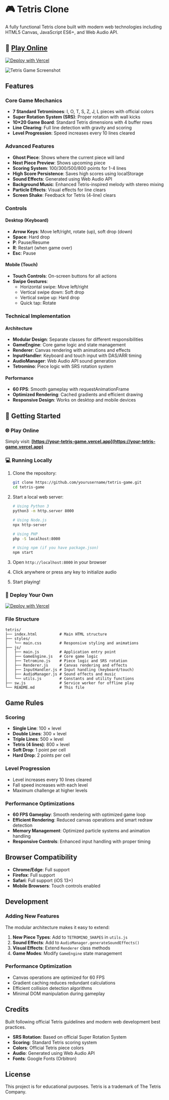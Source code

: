# 🎮 Tetris Clone

A fully functional Tetris clone built with modern web technologies including HTML5 Canvas, JavaScript ES6+, and Web Audio API.

## 🚀 [Play Online](https://your-tetris-game.vercel.app)

[![Deploy with Vercel](https://vercel.com/button)](https://vercel.com/new/clone?repository-url=https://github.com/yourusername/tetris-game)

![Tetris Game Screenshot](https://via.placeholder.com/800x400/000000/00FFFF?text=Tetris+Game+Screenshot)

## Features

### Core Game Mechanics
- **7 Standard Tetrominoes**: I, O, T, S, Z, J, L pieces with official colors
- **Super Rotation System (SRS)**: Proper rotation with wall kicks
- **10×20 Game Board**: Standard Tetris dimensions with 4 buffer rows
- **Line Clearing**: Full line detection with gravity and scoring
- **Level Progression**: Speed increases every 10 lines cleared

### Advanced Features
- **Ghost Piece**: Shows where the current piece will land
- **Next Piece Preview**: Shows upcoming piece
- **Scoring System**: 100/300/500/800 points for 1-4 lines
- **High Score Persistence**: Saves high scores using localStorage
- **Sound Effects**: Generated using Web Audio API
- **Background Music**: Enhanced Tetris-inspired melody with stereo mixing
- **Particle Effects**: Visual effects for line clears
- **Screen Shake**: Feedback for Tetris (4-line) clears

### Controls

#### Desktop (Keyboard)
- **Arrow Keys**: Move left/right, rotate (up), soft drop (down)
- **Space**: Hard drop
- **P**: Pause/Resume
- **R**: Restart (when game over)
- **Esc**: Pause

#### Mobile (Touch)
- **Touch Controls**: On-screen buttons for all actions
- **Swipe Gestures**: 
  - Horizontal swipe: Move left/right
  - Vertical swipe down: Soft drop
  - Vertical swipe up: Hard drop
  - Quick tap: Rotate

### Technical Implementation

#### Architecture
- **Modular Design**: Separate classes for different responsibilities
- **GameEngine**: Core game logic and state management
- **Renderer**: Canvas rendering with animations and effects
- **InputHandler**: Keyboard and touch input with DAS/ARR timing
- **AudioManager**: Web Audio API sound generation
- **Tetromino**: Piece logic with SRS rotation system

#### Performance
- **60 FPS**: Smooth gameplay with requestAnimationFrame
- **Optimized Rendering**: Cached gradients and efficient drawing
- **Responsive Design**: Works on desktop and mobile devices

## 🎯 Getting Started

### 🌐 Play Online
Simply visit: **[https://your-tetris-game.vercel.app](https://your-tetris-game.vercel.app)**

### 💻 Running Locally
1. Clone the repository:
   ```bash
   git clone https://github.com/yourusername/tetris-game.git
   cd tetris-game
   ```

2. Start a local web server:
   ```bash
   # Using Python 3
   python3 -m http.server 8000

   # Using Node.js
   npx http-server

   # Using PHP
   php -S localhost:8000

   # Using npm (if you have package.json)
   npm start
   ```

3. Open `http://localhost:8000` in your browser
4. Click anywhere or press any key to initialize audio
5. Start playing!

### 🚀 Deploy Your Own
[![Deploy with Vercel](https://vercel.com/button)](https://vercel.com/new/clone?repository-url=https://github.com/yourusername/tetris-game)

### File Structure
```
tetris/
├── index.html          # Main HTML structure
├── styles/
│   └── main.css        # Responsive styling and animations
├── js/
│   ├── main.js         # Application entry point
│   ├── GameEngine.js   # Core game logic
│   ├── Tetromino.js    # Piece logic and SRS rotation
│   ├── Renderer.js     # Canvas rendering and effects
│   ├── InputHandler.js # Input handling (keyboard/touch)
│   ├── AudioManager.js # Sound effects and music
│   └── utils.js        # Constants and utility functions
├── sw.js               # Service worker for offline play
└── README.md           # This file
```

## Game Rules

### Scoring
- **Single Line**: 100 × level
- **Double Lines**: 300 × level  
- **Triple Lines**: 500 × level
- **Tetris (4 lines)**: 800 × level
- **Soft Drop**: 1 point per cell
- **Hard Drop**: 2 points per cell

### Level Progression
- Level increases every 10 lines cleared
- Fall speed increases with each level
- Maximum challenge at higher levels

### Performance Optimizations
- **60 FPS Gameplay**: Smooth rendering with optimized game loop
- **Efficient Rendering**: Reduced canvas operations and smart redraw detection
- **Memory Management**: Optimized particle systems and animation handling
- **Responsive Controls**: Enhanced input handling with proper timing

## Browser Compatibility

- **Chrome/Edge**: Full support
- **Firefox**: Full support
- **Safari**: Full support (iOS 13+)
- **Mobile Browsers**: Touch controls enabled

## Development

### Adding New Features
The modular architecture makes it easy to extend:

1. **New Piece Types**: Add to `TETROMINO_SHAPES` in `utils.js`
2. **Sound Effects**: Add to `AudioManager.generateSoundEffects()`
3. **Visual Effects**: Extend `Renderer` class methods
4. **Game Modes**: Modify `GameEngine` state management

### Performance Optimization
- Canvas operations are optimized for 60 FPS
- Gradient caching reduces redundant calculations
- Efficient collision detection algorithms
- Minimal DOM manipulation during gameplay

## Credits

Built following official Tetris guidelines and modern web development best practices.

- **SRS Rotation**: Based on official Super Rotation System
- **Scoring**: Standard Tetris scoring system
- **Colors**: Official Tetris piece colors
- **Audio**: Generated using Web Audio API
- **Fonts**: Google Fonts (Orbitron)

## License

This project is for educational purposes. Tetris is a trademark of The Tetris Company.
